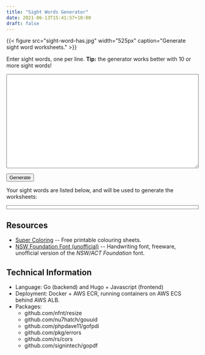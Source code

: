 ```yaml
---
title: "Sight Words Generator"
date: 2021-06-13T15:41:57+10:00
draft: false
---
```


<style>

#sw-input {
  width: 100%;
}

</style>

<script>

const renderSightWordBullets = (words) => {
  return `<ol>${words.map((word) => `<li>${word}</li>`).join("\n")}</ol>`;
};

let words = [];

let url = "https://sight-words-alb-1566415029.ap-southeast-2.elb.amazonaws.com/";

// url = "http://localhost:8080/sight-words-generate";

window.addEventListener("load", function() {
  document.getElementById("sw-input").addEventListener("input", function(e) {
    words = e.target.value.trim().split("\n");
    document.getElementById("sw-list").innerHTML = renderSightWordBullets(words);
  });
  let downloadContainer = document.getElementById("sw-download");
  let submit = document.getElementById("sw-submit");
  submit.addEventListener("click", function(e){
    submit.setAttribute("disabled", "1");
    setTimeout(() => {
      submit.removeAttribute("disabled");
    }, 5000);

    downloadContainer.innerHTML = "";

    fetch(url, {
      method: "POST",
      mode: "cors",
      headers: {
            'Content-Type': 'application/json'
      },
      body: JSON.stringify({words: words})
    })
      .then((response) => {
        let resp = response.json();
        console.log(resp);
        return resp;
      })
      .then(({data}) => {
        let downloadUrl = "data:application/octet-stream;base64," + data;
        downloadContainer.innerHTML = `<a href="${downloadUrl}" download="sight-words.pdf">Download PDF</a>`;
      })
      .catch(err => console.error("couldn't do the request:", err));
  });
});

</script>

{{< figure src="sight-word-has.jpg" width="525px" caption="Generate sight word worksheets." >}}

Enter sight words, one per line. **Tip:** the generator works better with 10 or more sight words!

<textarea id="sw-input" rows="16"></textarea>

<button id="sw-submit">Generate</button> &nbsp; <span id="sw-download"></span>

Your sight words are listed below, and will be used to generate the worksheets:

<p id="sw-list" style="border: 1px solid grey; padding: 4px;"></p>

## Resources

* [Super Coloring](http://www.supercoloring.com/) -- Free printable colouring sheets.
* [NSW Foundation Font (unofficial)](https://www.fontspace.com/nsw-font-f28230) -- Handwriting font, freeware, unofficial version of the *NSW/ACT Foundation* font.

## Technical Information

* Language: Go (backend) and Hugo + Javascript (frontend)
* Deployment: Docker + AWS ECR, running containers on AWS ECS behind AWS ALB.
* Packages:
    * github.com/nfnt/resize
    * github.com/nu7hatch/gouuid
    * github.com/phpdave11/gofpdi
    * github.com/pkg/errors
    * github.com/rs/cors
    * github.com/signintech/gopdf

